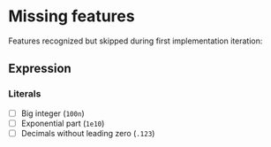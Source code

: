 

# Missing features

Features recognized but skipped during first implementation iteration:

## Expression

### Literals
- [ ] Big integer (`100n`)
- [ ] Exponential part (`1e10`)
- [ ] Decimals without leading zero (`.123`)
